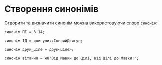 # Створення синонімів

Створити та визначити синонім можна використовуючи слово `синонім`:

```ціль
синонім ПІ = 3.14;

синонім ІД = двигуни::ІоннийДвигун;

синонім друк_ціле = друк<ціле>;

синонім вітання = ю8"Від Мавки до Цілі, від Цілі до Мавки!";
```